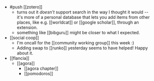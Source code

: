 - #push [[zotero]]
  - turns out it *doesn't* support search in the way I thought it would -- it's more of a personal database that lets you add items from other places, like e.g. [[worldcat]] or [[google scholar]], through an extension.
  - something like [[bibguru]] might be closer to what I expected.
- [[social coop]]
  - I'm oncall for the [[community working group]] this week :)
  - Adding swap to [[runko]] yesterday seems to have helped! Happy about it.
- [[flancia]]
  - [[agora]]
    - [[agora chapter]]
    - [[pomodoros]]
